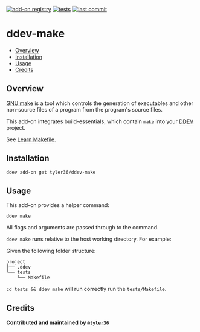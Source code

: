 [![add-on registry](https://img.shields.io/badge/DDEV-Add--on_Registry-blue)](https://addons.ddev.com)
[![tests](https://github.com/tyler36/ddev-make/actions/workflows/tests.yml/badge.svg)](https://github.com/tyler36/ddev-make/actions/workflows/tests.yml)
[![last commit](https://img.shields.io/github/last-commit/tyler36/ddev-make)](https://github.com/tyler36/ddev-make/commits)

# ddev-make <!-- omit in toc -->

- [Overview](#overview)
- [Installation](#installation)
- [Usage](#usage)
- [Credits](#credits)

## Overview

[GNU make](https://www.gnu.org/software/make/) is a tool which controls the generation of executables and other non-source files of a program from the program's source files.

This add-on integrates build-essentials, which contain `make` into your [DDEV](https://ddev.com/) project.

See [Learn Makefile](https://makefiletutorial.com/).

## Installation

```shell
ddev add-on get tyler36/ddev-make
```

## Usage

This add-on provides a helper command:

```shell
ddev make
```

All flags and arguments are passed through to the command.

`ddev make` runs relative to the host working directory.
For example:

Given the following folder structure:

```
project
├── .ddev
└── tests
    └── Makefile
```

`cd tests && ddev make` will run correctly run the `tests/Makefile`.

## Credits

**Contributed and maintained by [`@tyler36`](https://github.com/tyler36)**
